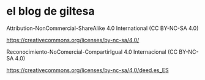 
# el blog de giltesa


Attribution-NonCommercial-ShareAlike 4.0 International (CC BY-NC-SA 4.0)

https://creativecommons.org/licenses/by-nc-sa/4.0/


Reconocimiento-NoComercial-CompartirIgual 4.0 Internacional (CC BY-NC-SA 4.0)

https://creativecommons.org/licenses/by-nc-sa/4.0/deed.es_ES